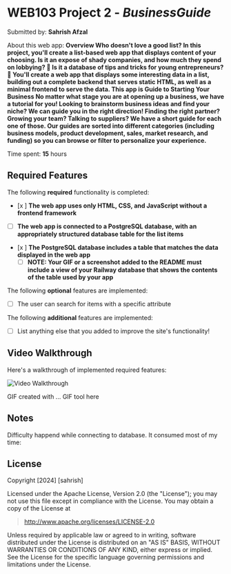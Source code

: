 # WEB103 Project 2 - *BusinessGuide*

Submitted by: **Sahrish Afzal**

About this web app: **Overview
Who doesn't love a good list? In this project, you'll create a list-based web app that displays content of your choosing. 
Is it an expose of shady companies, and how much they spend on lobbying? 👀 Is it a database of tips and tricks for young entrepreneurs? 
💼 You'll create a web app that displays some interesting data in a list, building out a complete backend that serves static HTML, 
as well as a minimal frontend to serve the data. This app is Guide to Starting Your Business
No matter what stage you are at opening up a business, we have a tutorial for you! Looking to brainstorm business ideas and find your niche?
We can guide you in the right direction! Finding the right partner? Growing your team? Talking to suppliers?
We have a short guide for each one of those. Our guides are sorted into different categories (including business models,
product development, sales, market research, and funding) so you can browse or filter to personalize your experience.**

Time spent: **15** hours


## Required Features

The following **required** functionality is completed:

<!-- Make sure to check off completed functionality below -->
- [x ] **The web app uses only HTML, CSS, and JavaScript without a frontend framework**
- [ ] **The web app is connected to a PostgreSQL database, with an appropriately structured database table for the list items**
- [x ] **The PostgreSQL database includes a table that matches the data displayed in the web app**
  - [ ] **NOTE: Your GIF or a screenshot added to the README must include a view of your Railway database that shows the contents of the table used by your app**

The following **optional** features are implemented:

- [ ] The user can search for items with a specific attribute

The following **additional** features are implemented:

- [ ] List anything else that you added to improve the site's functionality!



## Video Walkthrough

Here's a walkthrough of implemented required features:

<img src='https://www.canva.com/design/DAGSfr_aLeA/fgC_gCDVALQ7CYLCNC1g-g/watch?utm_content=DAGSfr_aLeA&utm_campaign=designshare&utm_medium=link&utm_source=editor' title='Video Walkthrough' width='' alt='Video Walkthrough' />

<!-- Replace this with whatever GIF tool you used! -->
GIF created with ...  GIF tool here
<!-- Recommended tools:
[Kap](https://getkap.co/) for macOS
[ScreenToGif](https://www.screentogif.com/) for Windows
[peek](https://github.com/phw/peek) for Linux. -->

## Notes

Difficulty happend while connecting to database. It consumed most of my time:


## License

Copyright [2024] [sahrish]

Licensed under the Apache License, Version 2.0 (the "License"); you may not use this file except in compliance with the License. You may obtain a copy of the License at

> http://www.apache.org/licenses/LICENSE-2.0

Unless required by applicable law or agreed to in writing, software distributed under the License is distributed on an "AS IS" BASIS, WITHOUT WARRANTIES OR CONDITIONS OF ANY KIND, either express or implied. See the License for the specific language governing permissions and limitations under the License.
